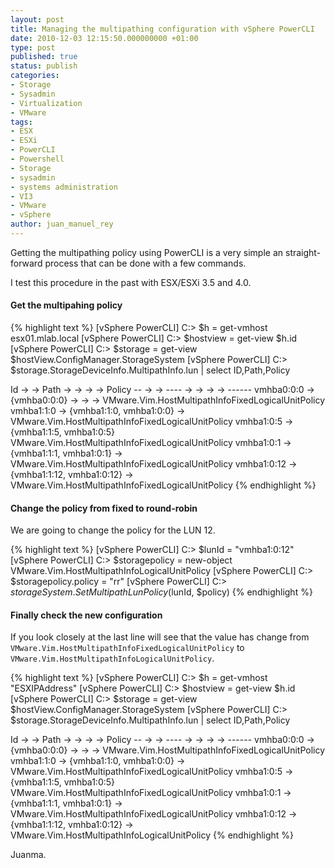 ```yaml
---
layout: post
title: Managing the multipathing configuration with vSphere PowerCLI
date: 2010-12-03 12:15:50.000000000 +01:00
type: post
published: true
status: publish
categories:
- Storage
- Sysadmin
- Virtualization
- VMware
tags:
- ESX
- ESXi
- PowerCLI
- Powershell
- Storage
- sysadmin
- systems administration
- VI3
- VMware
- vSphere
author: juan_manuel_rey
---
```


Getting the multipathing policy using PowerCLI is a very simple an straight-forward process that can be done with a few commands.

I test this procedure in the past with ESX/ESXi 3.5 and 4.0.

#### Get the multipahing policy

{% highlight text %}
[vSphere PowerCLI] C:\> $h = get-vmhost esx01.mlab.local
[vSphere PowerCLI] C:\> $hostview = get-view $h.id
[vSphere PowerCLI] C:\> $storage = get-view $hostView.ConfigManager.StorageSystem
[vSphere PowerCLI] C:\> $storage.StorageDeviceInfo.MultipathInfo.lun | select ID,Path,Policy

Id → → Path → → → → Policy
-- → → ---- → → → → ------
vmhba0:0:0 → {vmhba0:0:0} → → → VMware.Vim.HostMultipathInfoFixedLogicalUnitPolicy
vmhba1:1:0 → {vmhba1:1:0, vmhba1:0:0} → VMware.Vim.HostMultipathInfoFixedLogicalUnitPolicy
vmhba1:0:5 → {vmhba1:1:5, vmhba1:0:5} VMware.Vim.HostMultipathInfoFixedLogicalUnitPolicy
vmhba1:0:1 → {vmhba1:1:1, vmhba1:0:1} → VMware.Vim.HostMultipathInfoFixedLogicalUnitPolicy
vmhba1:0:12 → {vmhba1:1:12, vmhba1:0:12} → VMware.Vim.HostMultipathInfoFixedLogicalUnitPolicy
{% endhighlight %}

#### Change the policy from fixed to round-robin

We are going to change the policy for the LUN 12.

{% highlight text %}
[vSphere PowerCLI] C:\> $lunId = "vmhba1:0:12"
[vSphere PowerCLI] C:\> $storagepolicy = new-object VMware.Vim.HostMultipathInfoLogicalUnitPolicy
[vSphere PowerCLI] C:\> $storagepolicy.policy = "rr"
[vSphere PowerCLI] C:\> $storageSystem.SetMultipathLunPolicy($lunId, $policy)
{% endhighlight %}

#### Finally check the new configuration

If you look closely at the last line will see that the value has change from `VMware.Vim.HostMultipathInfoFixedLogicalUnitPolicy` to `VMware.Vim.HostMultipathInfoLogicalUnitPolicy`.

{% highlight text %}
[vSphere PowerCLI] C:\> $h = get-vmhost "ESXIPAddress"
[vSphere PowerCLI] C:\> $hostview = get-view $h.id
[vSphere PowerCLI] C:\> $storage = get-view $hostView.ConfigManager.StorageSystem
[vSphere PowerCLI] C:\> $storage.StorageDeviceInfo.MultipathInfo.lun | select ID,Path,Policy

Id → → Path → → → → Policy
-- → → ---- → → → → ------
vmhba0:0:0 → {vmhba0:0:0} → → → VMware.Vim.HostMultipathInfoFixedLogicalUnitPolicy
vmhba1:1:0 → {vmhba1:1:0, vmhba1:0:0} → VMware.Vim.HostMultipathInfoFixedLogicalUnitPolicy
vmhba1:0:5 → {vmhba1:1:5, vmhba1:0:5} VMware.Vim.HostMultipathInfoFixedLogicalUnitPolicy
vmhba1:0:1 → {vmhba1:1:1, vmhba1:0:1} → VMware.Vim.HostMultipathInfoFixedLogicalUnitPolicy
vmhba1:0:12 → {vmhba1:1:12, vmhba1:0:12} → VMware.Vim.HostMultipathInfoLogicalUnitPolicy
{% endhighlight %}

Juanma.
